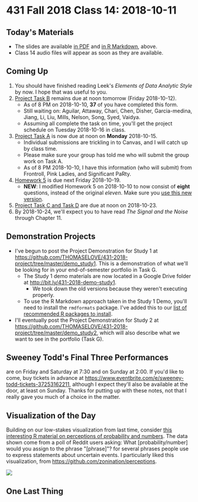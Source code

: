 # 431 Fall 2018 Class 14: 2018-10-11

## Today's Materials

- The slides are available [in PDF](https://github.com/THOMASELOVE/431-2018/blob/master/slides/class14/431_class-14-slides_2018.pdf) and [in R Markdown](https://raw.githubusercontent.com/THOMASELOVE/431-2018/master/slides/class14/431_class-14-slides_2018.Rmd), above.
- Class 14 audio files will appear as soon as they are available.

## Coming Up

1. You should have finished reading Leek's *Elements of Data Analytic Style* by now. I hope that was useful to you.
2. [Project Task B](https://thomaselove.github.io/431-2018-project/) remains due at noon tomorrow (Friday 2018-10-12).
    - As of 8 PM on 2018-10-10, **37** of you have completed this form. 
    - Still waiting on: Aguilar, Attaway, Chari, Chen, Disher, Garcia-medina, Jiang, Li, Liu, Mills, Nelson, Song, Syed, Vaidya.
    - Assuming all complete the task on time, you'll get the project schedule on Tuesday 2018-10-16 in class.
3. [Project Task A](https://thomaselove.github.io/431-2018-project/) is now due at noon on **Monday** 2018-10-15.
    - Individual submissions are trickling in to Canvas, and I will catch up by class time.
    - Please make sure your group has told me who will submit the group work on Task A. 
    - As of 8 PM 2018-10-10, I have this information (who will submit) from Frontroll, Pink Ladies, and Significant PaRty.
4. [Homework 5](https://github.com/THOMASELOVE/431-2018/tree/master/homework/Homework5) is due next Friday 2018-10-19.
    - **NEW**: I modified Homework 5 on 2018-10-10 to now consist of **eight** questions, instead of the original *eleven*. Make sure you [use this new version](https://github.com/THOMASELOVE/431-2018/blob/master/homework/Homework5/README.md).
5. [Project Task C and Task D](https://thomaselove.github.io/431-2018-project/) are due at noon on 2018-10-23.
6. By 2018-10-24, we'll expect you to have read *The Signal and the Noise* through Chapter 11.

## Demonstration Projects

- I've begun to post the Project Demonstration for Study 1 at https://github.com/THOMASELOVE/431-2018-project/tree/master/demo_study1. This is a demonstration of what we'll be looking for in your end-of-semester portfolio in Task G. 
    - The Study 1 demo materials are now located in a Google Drive folder at http://bit.ly/431-2018-demo-study1.
        - We took down the old versions because they weren't executing properly.
    - To use the R Markdown approach taken in the Study 1 Demo, you'll need to install the `rmdformats` package. I've added this to our [list of recommended R packages to install](https://github.com/THOMASELOVE/431-2018/blob/master/software/packages.md).
- I'll eventually post the Project Demonstration for Study 2 at https://github.com/THOMASELOVE/431-2018-project/tree/master/demo_study2, which will also describe what we want to see in the portfolio (Task G).

## Sweeney Todd's Final Three Performances 

are on Friday and Saturday at 7:30 and on Sunday at 2:00. If you'd like to come, buy tickets in advance at https://www.eventbrite.com/e/sweeney-todd-tickets-37253162211, although I expect they'll also be available at the door, at least on Sunday. Thanks for putting up with these notes, not that I really gave you much of a choice in the matter.

## Visualization of the Day

Building on our low-stakes visualization from last time, consider [this interesting R material on perceptions of probability and numbers](https://github.com/zonination/perceptions). The data shown come from a poll of Reddit users asking: What [probability/number] would you assign to the phrase "[phrase]"? for several phrases people use to express statements about uncertain events. I particularly liked this visualization, from https://github.com/zonination/perceptions.

![](https://github.com/THOMASELOVE/431-2018/blob/master/slides/class14/readme14_plot1.png)

## One Last Thing


